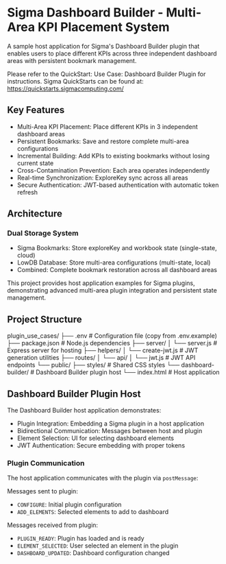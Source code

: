 # Sigma Dashboard Builder - Multi-Area KPI Placement System
A sample host application for Sigma's Dashboard Builder plugin that enables users to place different KPIs across three independent dashboard areas with persistent bookmark management.

Please refer to the QuickStart: Use Case: Dashboard Builder Plugin for instructions. Sigma QuickStarts can be found at:
https://quickstarts.sigmacomputing.com/

## Key Features
- Multi-Area KPI Placement: Place different KPIs in 3 independent dashboard areas
- Persistent Bookmarks: Save and restore complete multi-area configurations  
- Incremental Building: Add KPIs to existing bookmarks without losing current state
- Cross-Contamination Prevention: Each area operates independently
- Real-time Synchronization: ExploreKey sync across all areas
- Secure Authentication: JWT-based authentication with automatic token refresh

## Architecture

### Dual Storage System
- Sigma Bookmarks: Store exploreKey and workbook state (single-state, cloud)
- LowDB Database: Store multi-area configurations (multi-state, local)  
- Combined: Complete bookmark restoration across all dashboard areas

This project provides host application examples for Sigma plugins, demonstrating advanced multi-area plugin integration and persistent state management.

## Project Structure
plugin_use_cases/
├── .env                   # Configuration file (copy from .env.example)
├── package.json           # Node.js dependencies
├── server/
│   └── server.js          # Express server for hosting
├── helpers/
│   └── create-jwt.js      # JWT generation utilities
├── routes/
│   └── api/
│       └── jwt.js         # JWT API endpoints
└── public/
    ├── styles/            # Shared CSS styles
    └── dashboard-builder/ # Dashboard Builder plugin host
        └── index.html     # Host application


## Dashboard Builder Plugin Host
The Dashboard Builder host application demonstrates:

- Plugin Integration: Embedding a Sigma plugin in a host application
- Bidirectional Communication: Messages between host and plugin
- Element Selection: UI for selecting dashboard elements
- JWT Authentication: Secure embedding with proper tokens

### Plugin Communication
The host application communicates with the plugin via `postMessage`:

Messages sent to plugin:
- `CONFIGURE`: Initial plugin configuration
- `ADD_ELEMENTS`: Selected elements to add to dashboard

Messages received from plugin:
- `PLUGIN_READY`: Plugin has loaded and is ready
- `ELEMENT_SELECTED`: User selected an element in the plugin
- `DASHBOARD_UPDATED`: Dashboard configuration changed